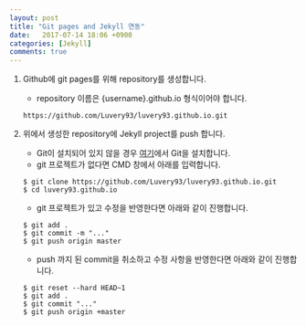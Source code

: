 ```yaml
---
layout: post
title: "Git pages and Jekyll 연동"
date:	2017-07-14 18:06 +0900
categories: [Jekyll]
comments: true
---
```


1. Github에 git pages를 위해 repository를 생성합니다.

   * repository 이름은 {username}.github.io 형식이어야 합니다.

   ```
   https://github.com/Luvery93/luvery93.github.io.git
   ```

2. 위에서 생성한 repository에 Jekyll project를 push 합니다.

   * Git이 설치되어 있지 않을 경우 [여기](https://git-scm.com/)에서 Git을 설치합니다.
   * git 프로젝트가 없다면 CMD 창에서 아래를 입력합니다.

   ```
   $ git clone https://github.com/Luvery93/luvery93.github.io.git
   $ cd luvery93.github.io
   ```
   * git 프로젝트가 있고 수정을 반영한다면 아래와 같이 진행합니다.

   ```
   $ git add .
   $ git commit -m "..."
   $ git push origin master
   ```
   * push 까지 된 commit을 취소하고 수정 사항을 반영한다면 아래와 같이 진행합니다.

   ```
   $ git reset --hard HEAD~1
   $ git add .
   $ git commit "..."
   $ git push origin +master
   ```

   ​